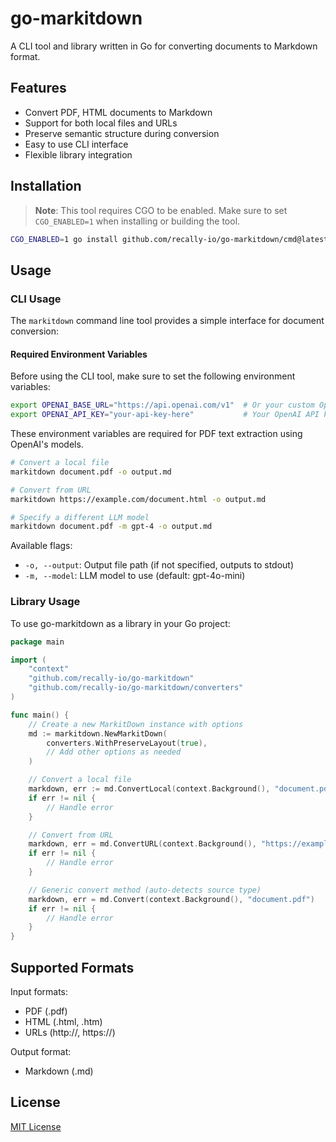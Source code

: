 # go-markitdown
A CLI tool and library written in Go for converting documents to Markdown format.

## Features
- Convert PDF, HTML documents to Markdown
- Support for both local files and URLs
- Preserve semantic structure during conversion
- Easy to use CLI interface
- Flexible library integration

## Installation

> **Note**: This tool requires CGO to be enabled. Make sure to set `CGO_ENABLED=1` when installing or building the tool.

```bash
CGO_ENABLED=1 go install github.com/recally-io/go-markitdown/cmd@latest
```

## Usage

### CLI Usage

The `markitdown` command line tool provides a simple interface for document conversion:

#### Required Environment Variables

Before using the CLI tool, make sure to set the following environment variables:

```bash
export OPENAI_BASE_URL="https://api.openai.com/v1"  # Or your custom OpenAI API endpoint
export OPENAI_API_KEY="your-api-key-here"           # Your OpenAI API key
```

These environment variables are required for PDF text extraction using OpenAI's models.

```bash
# Convert a local file
markitdown document.pdf -o output.md

# Convert from URL
markitdown https://example.com/document.html -o output.md

# Specify a different LLM model
markitdown document.pdf -m gpt-4 -o output.md
```

Available flags:
- `-o, --output`: Output file path (if not specified, outputs to stdout)
- `-m, --model`: LLM model to use (default: gpt-4o-mini)

### Library Usage

To use go-markitdown as a library in your Go project:

```go
package main

import (
    "context"
    "github.com/recally-io/go-markitdown"
    "github.com/recally-io/go-markitdown/converters"
)

func main() {
    // Create a new MarkitDown instance with options
    md := markitdown.NewMarkitDown(
        converters.WithPreserveLayout(true),
        // Add other options as needed
    )

    // Convert a local file
    markdown, err := md.ConvertLocal(context.Background(), "document.pdf")
    if err != nil {
        // Handle error
    }

    // Convert from URL
    markdown, err = md.ConvertURL(context.Background(), "https://example.com/document.html")
    if err != nil {
        // Handle error
    }

    // Generic convert method (auto-detects source type)
    markdown, err = md.Convert(context.Background(), "document.pdf")
    if err != nil {
        // Handle error
    }
}
```

## Supported Formats

Input formats:
- PDF (.pdf)
- HTML (.html, .htm)
- URLs (http://, https://)

Output format:
- Markdown (.md)

## License

[MIT License](./LICENSE)

